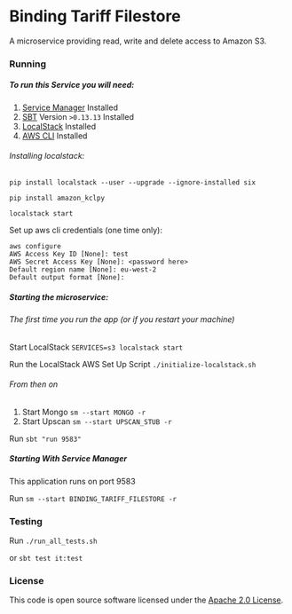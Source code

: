 
# Binding Tariff Filestore

A microservice providing read, write and delete access to Amazon S3.

### Running

##### To run this Service you will need:

1) [Service Manager](https://github.com/hmrc/service-manager) Installed
2) [SBT](https://www.scala-sbt.org) Version `>0.13.13` Installed
3) [LocalStack](https://github.com/localstack/localstack) Installed
4) [AWS CLI](https://aws.amazon.com/cli/) Installed

###### Installing localstack:

`pip install localstack --user --upgrade --ignore-installed six`

`pip install amazon_kclpy`

`localstack start`

Set up aws cli credentials (one time only):

```
aws configure
AWS Access Key ID [None]: test
AWS Secret Access Key [None]: <password here>
Default region name [None]: eu-west-2
Default output format [None]:
```

##### Starting the microservice:

###### The first time you run the app (or if you restart your machine)

Start LocalStack `SERVICES=s3 localstack start`

Run the LocalStack AWS Set Up Script `./initialize-localstack.sh`

###### From then on

1) Start Mongo `sm --start MONGO -r`
2) Start Upscan `sm --start UPSCAN_STUB -r`

Run `sbt "run 9583"`

##### Starting With Service Manager

This application runs on port 9583

Run `sm --start BINDING_TARIFF_FILESTORE -r`

### Testing

Run `./run_all_tests.sh`

or `sbt test it:test`


### License

This code is open source software licensed under the [Apache 2.0 License]("http://www.apache.org/licenses/LICENSE-2.0.html").
